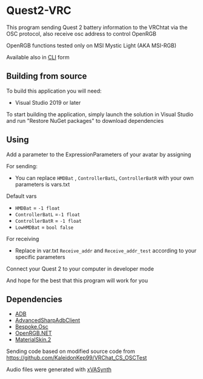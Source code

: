 # Quest2-VRC
This program sending Quest 2 battery information to the VRChtat via the OSC protocol, also receive osc address to control OpenRGB

OpenRGB functions tested only on MSI Mystic Light (AKA MSI-RGB)


Available also in [CLI](https://github.com/Sergey004/Quest2-VRC/tree/cli_ver) form 
## Building from source
To build this application you will need:
- Visual Studio 2019 or later

To start building the application, simply launch the solution in Visual Studio and run "Restore NuGet packages" to download dependencies

## Using
Add a parameter to the ExpressionParameters of your avatar by assigning

For sending:
- You can replace ```HMDBat``` , ```ControllerBatL```, ```ControllerBatR``` with your own parameters is vars.txt

Default vars
- ```HMDBat``` = ```-1 float```
- ```ControllerBatL``` =```-1 float```
- ```ControllerBatR``` = ```-1 float```
- ```LowHMDBat``` = ```bool false```

For receiving
- Replace in var.txt ```Receive_addr``` and ```Receive_addr_test``` according to your specific parameters

Connect your Quest 2 to your computer in developer mode

And hope for the best that this program will work for you


## Dependencies

- [ADB](https://developer.android.com/studio/releases/platform-tools)
- [AdvancedSharpAdbClient](https://github.com/yungd1plomat/AdvancedSharpAdbClient)
- [Bespoke.Osc](https://bitbucket.org/pvarcholik/bespoke.osc)
- [OpenRGB.NET](https://github.com/diogotr7/OpenRGB.NET)
- [MaterialSkin.2](https://github.com/leocb/MaterialSkin)

Sending code based on modified source code from https://github.com/KaleidonKep99/VRChat_CS_OSCTest

Audio files were generated with [xVASynth](https://github.com/DanRuta/xVA-Synth)

